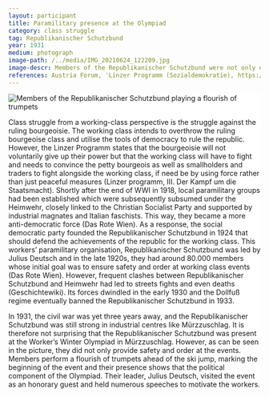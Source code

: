 ```yaml
---
layout: participant
title: Paramilitary presence at the Olympiad
category: class struggle
tag: Republikanischer Schutzbund
year: 1931
medium: photograph
image-path: /../media/IMG_20210624_122209.jpg
image-descr: Members of the Republikanischer Schutzbund were not only enforcing order and safety but also showing their presence as musicians.
references: Austria Forum, 'Linzer Programm (Sozialdemokratie), https://austria-forum.org/af/AustriaWiki/Linzer_Programm_(Sozialdemokratie), verifziert von Karl Glaubauf, 2013'. 10th October 2019, accessed 07 August 2021; Das Rote Wien, Republikanischer Schutzbund, http://www.dasrotewien.at/seite/republikanischer-schutzbund; Geschichtewiki, Republikanischer Schutzbund, https://www.geschichtewiki.wien.gv.at/Republikanischer_Schutzbund, accessed 07 August 2021
---
```

<div class="grid-item" style="background-color: white" id="exhibit-image"><img src="/../media/IMG_20210624_122209.jpg" class="img-fluid" alt="Members of the Republikanischer Schutzbund playing a flourish of trumpets">
<div class="text-info">
<p>Class struggle from a working-class perspective is the struggle against the ruling bourgeoisie. The working class intends to overthrow the ruling bourgeoise class and utilise the tools of democracy to rule the republic. However, the Linzer Programm states that the bourgeoisie will not voluntarily give up their power but that the working class will have to fight and needs to convince the petty bourgeois as well as smallholders and traders to fight alongside the working class, if need be by using force rather than just peaceful measures (Linzer programm, III. Der Kampf um die Staatsmacht). Shortly after the end of WWI in 1918, local paramilitary groups had been established which were subsequently subsumed under the Heimwehr, closely linked to the Christian Socialist Party and supported by industrial magnates and Italian faschists. This way, they became a more anti-democratic force (Das Rote Wien). As a response, the social democratic party founded the Republikanischer Schutzbund in 1924 that should defend the achievements of the republic for the working class.
This workers’ paramilitary organisation, Republikanischer Schutzbund was led by Julius Deutsch and in the late 1920s, they had around 80.000 members whose initial goal was to ensure safety and order at working class events (Das Rote Wien). However, frequent clashes between Republikanischer Schutzbund and Heimwehr had led to streets fights and even deaths (Geschichtewiki). Its forces dwindled in the early 1930 and the Dollfuß regime eventually banned the Republikanischer Schutzbund in 1933.</p> 
<p>In 1931, the civil war was yet three years away, and the Republikanischer Schutzbund was still strong in industrial centres like Mürzzuschlag. It is therefore not surprising that the Republikanischer Schutzbund was present at the Worker’s Winter Olympiad in Mürzzuschlag. However, as can be seen in the picture, they did not only provide safety and order at the events. Members perform a flourish of trumpets ahead of the ski jump, marking the beginning of the event and their presence shows that the political component of the Olympiad. Their leader, Julius Deutsch, visited the event as an honorary guest and held numerous speeches to motivate the workers.</p>
</div>

<!-- I need to keep style like unordered list away from content. But how?
<ul><h2>References</h2>
    <li>Austria Forum, 'Linzer Programm (Sozialdemokratie), <a href="https://austria-forum.org/af/AustriaWiki/Linzer_Programm_(Sozialdemokratie)">, verifziert von Karl Glaubauf, 2013'. 10th October 2019, accessed 07 August 2021</li>
    <li>Das Rote Wien, Republikanischer Schutzbund, <a href="http://www.dasrotewien.at/seite/republikanischer-schutzbund"></li>
    <li>Geschichtewiki, Republikanischer Schutzbund, <a href="https://www.geschichtewiki.wien.gv.at/Republikanischer_Schutzbund">, accessed 07 August 2021</li>

</ul>-->